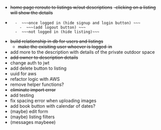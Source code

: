 - ~~home page reroute to listings w/out descriptions~~
    ~~-clicking on a listing will show the details~~
- ~~~authentication (signup login) ~~~
    -  ~~~once logged in (hide signup and login button) ~~~
      -  ~~~(add logout button) ~~~
    -  ~~~not logged in (hide listing)~~~
- ~~build relationship in db for users and listings~~
    - ~~make the exisiting user whoever is logged-in~~
-  add more to the description with details of the private outdoor space
-  ~~add owner to description details~~
-  change auth to jwt
- add delete button to listing
- uuid for aws
-  refactor logic with AWS
-  remove helper functions?
-  ~~eliminate import error~~
-  add testing
- fix spacing error when uploading images
- add book button with calendar of dates?
- (maybe) edit form
- (maybe) listing filters
- (messages maybeee)

